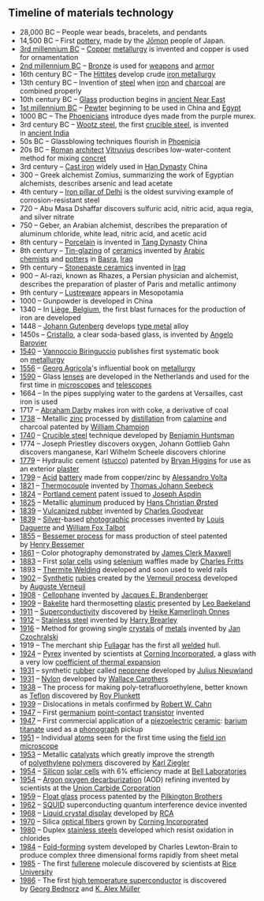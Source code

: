 <h2 id ="Timeline of materials technology">Timeline of materials technology </h2>

<ul>
<li>28,000 BC &ndash; People wear beads, bracelets, and pendants</li>
<li>14,500 BC &ndash; First&nbsp;<a href="https://en.wikipedia.org/wiki/Pottery" target="_blank" rel="nofollow noopener">pottery</a>, made by the&nbsp;<a href="https://en.wikipedia.org/wiki/J%C5%8Dmon_period" target="_blank" rel="nofollow noopener">Jōmon</a>&nbsp;people of Japan.</li>
<li><a href="https://en.wikipedia.org/wiki/3rd_millennium_BC" target="_blank" rel="nofollow noopener">3rd millennium BC</a>&nbsp;&ndash;&nbsp;<a href="https://en.wikipedia.org/wiki/Copper" target="_blank" rel="nofollow noopener">Copper</a>&nbsp;<a href="https://en.wikipedia.org/wiki/Metallurgy" target="_blank" rel="nofollow noopener">metallurgy</a>&nbsp;is invented and copper is used for ornamentation</li>
<li><a href="https://en.wikipedia.org/wiki/2nd_millennium_BC" target="_blank" rel="nofollow noopener">2nd millennium BC</a>&nbsp;&ndash;&nbsp;<a href="https://en.wikipedia.org/wiki/Bronze" target="_blank" rel="nofollow noopener">Bronze</a>&nbsp;is used for&nbsp;<a href="https://en.wikipedia.org/wiki/Weapon" target="_blank" rel="nofollow noopener">weapons</a>&nbsp;and&nbsp;<a href="https://en.wikipedia.org/wiki/Armor" target="_blank" rel="nofollow noopener">armor</a></li>
<li>16th century BC &ndash; The&nbsp;<a href="https://en.wikipedia.org/wiki/Hittites" target="_blank" rel="nofollow noopener">Hittites</a>&nbsp;develop crude&nbsp;<a href="https://en.wikipedia.org/wiki/History_of_ferrous_metallurgy" target="_blank" rel="nofollow noopener">iron metallurgy</a></li>
<li>13th century BC &ndash; Invention of&nbsp;<a href="https://en.wikipedia.org/wiki/Steel" target="_blank" rel="nofollow noopener">steel</a>&nbsp;when&nbsp;<a href="https://en.wikipedia.org/wiki/Iron" target="_blank" rel="nofollow noopener">iron</a>&nbsp;and&nbsp;<a href="https://en.wikipedia.org/wiki/Charcoal" target="_blank" rel="nofollow noopener">charcoal</a>&nbsp;are combined properly</li>
<li>10th century BC &ndash;&nbsp;<a href="https://en.wikipedia.org/wiki/Glass" target="_blank" rel="nofollow noopener">Glass</a>&nbsp;production begins in&nbsp;<a href="https://en.wikipedia.org/wiki/Ancient_Near_East" target="_blank" rel="nofollow noopener">ancient Near East</a></li>
<li><a href="https://en.wikipedia.org/wiki/1st_millennium_BC" target="_blank" rel="nofollow noopener">1st millennium BC</a>&nbsp;&ndash;&nbsp;<a href="https://en.wikipedia.org/wiki/Pewter" target="_blank" rel="nofollow noopener">Pewter</a>&nbsp;beginning to be used in China and&nbsp;<a href="https://en.wikipedia.org/wiki/Egypt" target="_blank" rel="nofollow noopener">Egypt</a></li>
<li>1000 BC &ndash; The&nbsp;<a href="https://en.wikipedia.org/wiki/Phoenicia" target="_blank" rel="nofollow noopener">Phoenicians</a>&nbsp;introduce dyes made from the purple murex.</li>
<li>3rd century BC &ndash;&nbsp;<a href="https://en.wikipedia.org/wiki/Wootz_steel" target="_blank" rel="nofollow noopener">Wootz steel</a>, the first&nbsp;<a href="https://en.wikipedia.org/wiki/Crucible_steel" target="_blank" rel="nofollow noopener">crucible steel</a>, is invented in&nbsp;<a href="https://en.wikipedia.org/wiki/History_of_India" target="_blank" rel="nofollow noopener">ancient India</a></li>
<li>50s BC &ndash; Glassblowing techniques flourish in&nbsp;<a href="https://en.wikipedia.org/wiki/Phoenicia" target="_blank" rel="nofollow noopener">Phoenicia</a></li>
<li>20s BC &ndash;&nbsp;<a href="https://en.wikipedia.org/wiki/Rome" target="_blank" rel="nofollow noopener">Roman</a>&nbsp;<a href="https://en.wikipedia.org/wiki/Architecture_(built_environment)" target="_blank" rel="nofollow noopener">architect</a>&nbsp;<a href="https://en.wikipedia.org/wiki/Vitruvius" target="_blank" rel="nofollow noopener">Vitruvius</a>&nbsp;describes low-water-content method for mixing&nbsp;<a href="https://en.wikipedia.org/wiki/Concrete" target="_blank" rel="nofollow noopener">concret</a></li>
<li>3rd century &ndash;&nbsp;<a href="https://en.wikipedia.org/wiki/Cast_iron" target="_blank" rel="nofollow noopener">Cast iron</a>&nbsp;widely used in&nbsp;<a href="https://en.wikipedia.org/wiki/Han_Dynasty" target="_blank" rel="nofollow noopener">Han Dynasty</a>&nbsp;China</li>
<li>300 &ndash; Greek alchemist Zomius, summarizing the work of Egyptian alchemists, describes arsenic and lead acetate</li>
<li>4th century &ndash;&nbsp;<a href="https://en.wikipedia.org/wiki/Iron_pillar_of_Delhi" target="_blank" rel="nofollow noopener">Iron pillar of Delhi</a>&nbsp;is the oldest surviving example of corrosion-resistant steel</li>
<li>720 &ndash; Abu Masa Dshaffar discovers sulfuric acid, nitric acid, aqua regia, and silver nitrate</li>
<li>750 &ndash; Geber, an Arabian alchemist, describes the preparation of aluminum chloride, white lead, nitric acid, and acetic acid</li>
<li>8th century &ndash;&nbsp;<a href="https://en.wikipedia.org/wiki/Porcelain" target="_blank" rel="nofollow noopener">Porcelain</a>&nbsp;is invented in&nbsp;<a href="https://en.wikipedia.org/wiki/Tang_Dynasty" target="_blank" rel="nofollow noopener">Tang Dynasty</a>&nbsp;China</li>
<li>8th century &ndash;&nbsp;<a href="https://en.wikipedia.org/wiki/Tin-glazing" target="_blank" rel="nofollow noopener">Tin-glazing</a>&nbsp;of&nbsp;<a href="https://en.wikipedia.org/wiki/Ceramic" target="_blank" rel="nofollow noopener">ceramics</a>&nbsp;invented by&nbsp;<a href="https://en.wikipedia.org/wiki/Alchemy_and_chemistry_in_Islam" target="_blank" rel="nofollow noopener">Arabic chemists</a>&nbsp;and&nbsp;<a href="https://en.wikipedia.org/wiki/Islamic_pottery" target="_blank" rel="nofollow noopener">potters</a>&nbsp;in&nbsp;<a href="https://en.wikipedia.org/wiki/Basra" target="_blank" rel="nofollow noopener">Basra</a>,&nbsp;<a href="https://en.wikipedia.org/wiki/Iraq" target="_blank" rel="nofollow noopener">Iraq</a></li>
<li>9th century &ndash;&nbsp;<a href="https://en.wikipedia.org/wiki/Stoneware" target="_blank" rel="nofollow noopener">Stonepaste ceramics</a>&nbsp;invented in&nbsp;<a href="https://en.wikipedia.org/wiki/Iraq" target="_blank" rel="nofollow noopener">Iraq</a></li>
<li>900 &ndash; Al-razi, known as Rhazes, a Persian physician and alchemist, describes the preparation of plaster of Paris and metallic antimony</li>
<li>9th century &ndash;&nbsp;<a href="https://en.wikipedia.org/wiki/Lustreware" target="_blank" rel="nofollow noopener">Lustreware</a>&nbsp;appears in Mesopotamia</li>
<li>1000 &ndash; Gunpowder is developed in China</li>
<li>1340 &ndash; In&nbsp;<a href="https://en.wikipedia.org/wiki/Li%C3%A8ge" target="_blank" rel="nofollow noopener">Li&egrave;ge, Belgium</a>, the first blast furnaces for the production of iron are developed</li>
<li>1448 &ndash;&nbsp;<a href="https://en.wikipedia.org/wiki/Johann_Gutenberg" target="_blank" rel="nofollow noopener">Johann Gutenberg</a>&nbsp;develops&nbsp;<a href="https://en.wikipedia.org/wiki/Type_metal" target="_blank" rel="nofollow noopener">type metal</a>&nbsp;alloy</li>
<li>1450s &ndash;&nbsp;<a href="https://en.wikipedia.org/wiki/Cristallo" target="_blank" rel="nofollow noopener">Cristallo</a>, a clear soda-based glass, is invented by&nbsp;<a href="https://en.wikipedia.org/wiki/Angelo_Barovier" target="_blank" rel="nofollow noopener">Angelo Barovier</a></li>
<li><a href="https://en.wikipedia.org/wiki/Category:1540s_in_science" target="_blank" rel="nofollow noopener">1540</a>&nbsp;&ndash;&nbsp;<a href="https://en.wikipedia.org/wiki/Vannoccio_Biringuccio" target="_blank" rel="nofollow noopener">Vannoccio Biringuccio</a>&nbsp;publishes first systematic book on&nbsp;<a href="https://en.wikipedia.org/wiki/Metallurgy" target="_blank" rel="nofollow noopener">metallurgy</a></li>
<li><a href="https://en.wikipedia.org/wiki/Category:1550s_in_science" target="_blank" rel="nofollow noopener">1556</a>&nbsp;&ndash;&nbsp;<a href="https://en.wikipedia.org/wiki/Georg_Agricola" target="_blank" rel="nofollow noopener">Georg Agricola</a>'s influential book on&nbsp;<a href="https://en.wikipedia.org/wiki/Metallurgy" target="_blank" rel="nofollow noopener">metallurgy</a></li>
<li><a href="https://en.wikipedia.org/wiki/1590_in_science" target="_blank" rel="nofollow noopener">1590</a>&nbsp;&ndash; Glass&nbsp;<a href="https://en.wikipedia.org/wiki/Lens_(optics)" target="_blank" rel="nofollow noopener">lenses</a>&nbsp;are developed in the Netherlands and used for the first time in&nbsp;<a href="https://en.wikipedia.org/wiki/Microscope" target="_blank" rel="nofollow noopener">microscopes</a>&nbsp;and&nbsp;<a href="https://en.wikipedia.org/wiki/Telescope" target="_blank" rel="nofollow noopener">telescopes</a></li>
<li>1664 &ndash; In the pipes supplying water to the gardens at Versailles, cast iron is used</li>
<li>1717 &ndash;&nbsp;<a href="https://en.wikipedia.org/wiki/Abraham_Darby_I" target="_blank" rel="nofollow noopener">Abraham Darby</a>&nbsp;makes iron with coke, a derivative of coal</li>
<li><a href="https://en.wikipedia.org/wiki/1738_in_science" target="_blank" rel="nofollow noopener">1738</a>&nbsp;&ndash; Metallic&nbsp;<a href="https://en.wikipedia.org/wiki/Zinc" target="_blank" rel="nofollow noopener">zinc</a>&nbsp;processed by&nbsp;<a href="https://en.wikipedia.org/wiki/Distillation" target="_blank" rel="nofollow noopener">distillation</a>&nbsp;from&nbsp;<a href="https://en.wikipedia.org/wiki/Calamine_(mineral)" target="_blank" rel="nofollow noopener">calamine</a>&nbsp;and charcoal patented by&nbsp;<a href="https://en.wikipedia.org/wiki/William_Champion_(metallurgist)" target="_blank" rel="nofollow noopener">William Champion</a></li>
<li><a href="https://en.wikipedia.org/wiki/1740_in_science" target="_blank" rel="nofollow noopener">1740</a>&nbsp;&ndash;&nbsp;<a href="https://en.wikipedia.org/wiki/Crucible_steel" target="_blank" rel="nofollow noopener">Crucible steel</a>&nbsp;technique developed by&nbsp;<a href="https://en.wikipedia.org/wiki/Benjamin_Huntsman" target="_blank" rel="nofollow noopener">Benjamin Huntsman</a></li>
<li>1774 &ndash; Joseph Priestley discovers oxygen, Johann Gottlieb Gahn discovers manganese, Karl Wilhelm Scheele discovers chlorine</li>
<li><a href="https://en.wikipedia.org/wiki/1779_in_science" target="_blank" rel="nofollow noopener">1779</a>&nbsp;&ndash; Hydraulic cement (<a href="https://en.wikipedia.org/wiki/Stucco" target="_blank" rel="nofollow noopener">stucco</a>) patented by&nbsp;<a href="https://en.wikipedia.org/wiki/Bryan_Higgins" target="_blank" rel="nofollow noopener">Bryan Higgins</a>&nbsp;for use as an exterior&nbsp;<a href="https://en.wikipedia.org/wiki/Plaster" target="_blank" rel="nofollow noopener">plaster</a></li>
<li><a href="https://en.wikipedia.org/wiki/1799_in_science" target="_blank" rel="nofollow noopener">1799</a>&nbsp;&ndash;&nbsp;<a href="https://en.wikipedia.org/wiki/Acid" target="_blank" rel="nofollow noopener">Acid</a>&nbsp;<a href="https://en.wikipedia.org/wiki/Battery_(electricity)" target="_blank" rel="nofollow noopener">battery</a>&nbsp;made from copper/zinc by&nbsp;<a href="https://en.wikipedia.org/wiki/Alessandro_Volta" target="_blank" rel="nofollow noopener">Alessandro Volta</a></li>
<li><a href="https://en.wikipedia.org/wiki/1821_in_science" target="_blank" rel="nofollow noopener">1821</a>&nbsp;&ndash;&nbsp;<a href="https://en.wikipedia.org/wiki/Thermocouple" target="_blank" rel="nofollow noopener">Thermocouple</a>&nbsp;invented by&nbsp;<a href="https://en.wikipedia.org/wiki/Thomas_Johann_Seebeck" target="_blank" rel="nofollow noopener">Thomas Johann Seebeck</a></li>
<li><a href="https://en.wikipedia.org/wiki/1824_in_science" target="_blank" rel="nofollow noopener">1824</a>&nbsp;&ndash;&nbsp;<a href="https://en.wikipedia.org/wiki/Portland_cement" target="_blank" rel="nofollow noopener">Portland cement</a>&nbsp;patent issued to&nbsp;<a href="https://en.wikipedia.org/wiki/Joseph_Aspdin" target="_blank" rel="nofollow noopener">Joseph Aspdin</a></li>
<li><a href="https://en.wikipedia.org/wiki/1825_in_science" target="_blank" rel="nofollow noopener">1825</a>&nbsp;&ndash; Metallic&nbsp;<a href="https://en.wikipedia.org/wiki/Aluminum" target="_blank" rel="nofollow noopener">aluminum</a>&nbsp;produced by&nbsp;<a href="https://en.wikipedia.org/wiki/Hans_Christian_%C3%98rsted" target="_blank" rel="nofollow noopener">Hans Christian &Oslash;rsted</a></li>
<li><a href="https://en.wikipedia.org/wiki/1839_in_science" target="_blank" rel="nofollow noopener">1839</a>&nbsp;&ndash;&nbsp;<a href="https://en.wikipedia.org/wiki/Vulcanization" target="_blank" rel="nofollow noopener">Vulcanized rubber</a>&nbsp;invented by&nbsp;<a href="https://en.wikipedia.org/wiki/Charles_Goodyear" target="_blank" rel="nofollow noopener">Charles Goodyear</a></li>
<li><a href="https://en.wikipedia.org/wiki/1839_in_science" target="_blank" rel="nofollow noopener">1839</a>&nbsp;&ndash;&nbsp;<a href="https://en.wikipedia.org/wiki/Silver" target="_blank" rel="nofollow noopener">Silver</a>-based&nbsp;<a href="https://en.wikipedia.org/wiki/Photography" target="_blank" rel="nofollow noopener">photographic</a>&nbsp;processes invented by&nbsp;<a href="https://en.wikipedia.org/wiki/Louis_Daguerre" target="_blank" rel="nofollow noopener">Louis Daguerre</a>&nbsp;and&nbsp;<a href="https://en.wikipedia.org/wiki/William_Fox_Talbot" target="_blank" rel="nofollow noopener">William Fox Talbot</a></li>
<li><a href="https://en.wikipedia.org/wiki/1855_in_science" target="_blank" rel="nofollow noopener">1855</a>&nbsp;&ndash;&nbsp;<a href="https://en.wikipedia.org/wiki/Bessemer_process" target="_blank" rel="nofollow noopener">Bessemer process</a>&nbsp;for mass production of steel patented by&nbsp;<a href="https://en.wikipedia.org/wiki/Henry_Bessemer" target="_blank" rel="nofollow noopener">Henry Bessemer</a></li>
<li><a href="https://en.wikipedia.org/wiki/1861_in_science" target="_blank" rel="nofollow noopener">1861</a>&nbsp;&ndash; Color photography demonstrated by&nbsp;<a href="https://en.wikipedia.org/wiki/James_Clerk_Maxwell" target="_blank" rel="nofollow noopener">James Clerk Maxwell</a></li>
<li><a href="https://en.wikipedia.org/wiki/1883_in_science" target="_blank" rel="nofollow noopener">1883</a>&nbsp;&ndash; First&nbsp;<a href="https://en.wikipedia.org/wiki/Solar_cell" target="_blank" rel="nofollow noopener">solar cells</a>&nbsp;using&nbsp;<a href="https://en.wikipedia.org/wiki/Selenium" target="_blank" rel="nofollow noopener">selenium</a>&nbsp;waffles made by&nbsp;<a href="https://en.wikipedia.org/wiki/Charles_Fritts" target="_blank" rel="nofollow noopener">Charles Fritts</a></li>
<li>1893 &ndash;&nbsp;<a href="https://en.wikipedia.org/wiki/Exothermic_welding" target="_blank" rel="nofollow noopener">Thermite Welding</a>&nbsp;developed and soon used to weld rails</li>
<li><a href="https://en.wikipedia.org/wiki/1902_in_science" target="_blank" rel="nofollow noopener">1902</a>&nbsp;&ndash;&nbsp;<a href="https://en.wikipedia.org/wiki/Chemical_synthesis" target="_blank" rel="nofollow noopener">Synthetic</a>&nbsp;<a href="https://en.wikipedia.org/wiki/Ruby" target="_blank" rel="nofollow noopener">rubies</a>&nbsp;created by the&nbsp;<a href="https://en.wikipedia.org/wiki/Verneuil_process" target="_blank" rel="nofollow noopener">Verneuil process</a>&nbsp;developed by&nbsp;<a href="https://en.wikipedia.org/wiki/Auguste_Verneuil" target="_blank" rel="nofollow noopener">Auguste Verneuil</a></li>
<li><a href="https://en.wikipedia.org/wiki/1908_in_science" target="_blank" rel="nofollow noopener">1908</a>&nbsp;-&nbsp;<a href="https://en.wikipedia.org/wiki/Cellophane" target="_blank" rel="nofollow noopener">Cellophane</a>&nbsp;invented by&nbsp;<a href="https://en.wikipedia.org/wiki/Jacques_E._Brandenberger" target="_blank" rel="nofollow noopener">Jacques E. Brandenberger</a></li>
<li><a href="https://en.wikipedia.org/wiki/1909_in_science" target="_blank" rel="nofollow noopener">1909</a>&nbsp;&ndash;&nbsp;<a href="https://en.wikipedia.org/wiki/Bakelite" target="_blank" rel="nofollow noopener">Bakelite</a>&nbsp;hard thermosetting&nbsp;<a href="https://en.wikipedia.org/wiki/Plastic" target="_blank" rel="nofollow noopener">plastic</a>&nbsp;presented by&nbsp;<a href="https://en.wikipedia.org/wiki/Leo_Baekeland" target="_blank" rel="nofollow noopener">Leo Baekeland</a></li>
<li><a href="https://en.wikipedia.org/wiki/1911_in_science" target="_blank" rel="nofollow noopener">1911</a>&nbsp;&ndash;&nbsp;<a href="https://en.wikipedia.org/wiki/Superconductivity" target="_blank" rel="nofollow noopener">Superconductivity</a>&nbsp;discovered by&nbsp;<a href="https://en.wikipedia.org/wiki/Heike_Kamerlingh_Onnes" target="_blank" rel="nofollow noopener">Heike Kamerlingh Onnes</a></li>
<li><a href="https://en.wikipedia.org/wiki/1912_in_science" target="_blank" rel="nofollow noopener">1912</a>&nbsp;&ndash;&nbsp;<a href="https://en.wikipedia.org/wiki/Stainless_steel" target="_blank" rel="nofollow noopener">Stainless steel</a>&nbsp;invented by&nbsp;<a href="https://en.wikipedia.org/wiki/Harry_Brearley" target="_blank" rel="nofollow noopener">Harry Brearley</a></li>
<li><a href="https://en.wikipedia.org/wiki/1916_in_science" target="_blank" rel="nofollow noopener">1916</a>&nbsp;&ndash; Method for growing single&nbsp;<a href="https://en.wikipedia.org/wiki/Crystal" target="_blank" rel="nofollow noopener">crystals</a>&nbsp;of&nbsp;<a href="https://en.wikipedia.org/wiki/Metal" target="_blank" rel="nofollow noopener">metals</a>&nbsp;invented by&nbsp;<a href="https://en.wikipedia.org/wiki/Jan_Czochralski" target="_blank" rel="nofollow noopener">Jan Czochralski</a></li>
<li>1919 &ndash; The merchant ship&nbsp;<a href="https://en.wikipedia.org/wiki/Cammell_Laird" target="_blank" rel="nofollow noopener">Fullagar</a>&nbsp;has the first all&nbsp;<a href="https://en.wikipedia.org/wiki/Welding" target="_blank" rel="nofollow noopener">welded</a>&nbsp;hull.</li>
<li><a href="https://en.wikipedia.org/wiki/1924_in_science" target="_blank" rel="nofollow noopener">1924</a>&nbsp;&ndash;&nbsp;<a href="https://en.wikipedia.org/wiki/Pyrex" target="_blank" rel="nofollow noopener">Pyrex</a>&nbsp;invented by scientists at&nbsp;<a href="https://en.wikipedia.org/wiki/Corning_Glass_Works" target="_blank" rel="nofollow noopener">Corning Incorporated</a>, a glass with a very low&nbsp;<a href="https://en.wikipedia.org/wiki/Coefficient_of_thermal_expansion" target="_blank" rel="nofollow noopener">coefficient of thermal expansion</a></li>
<li><a href="https://en.wikipedia.org/wiki/1931_in_science" target="_blank" rel="nofollow noopener">1931</a>&nbsp;&ndash; synthetic&nbsp;<a href="https://en.wikipedia.org/wiki/Rubber" target="_blank" rel="nofollow noopener">rubber</a>&nbsp;called&nbsp;<a href="https://en.wikipedia.org/wiki/Neoprene" target="_blank" rel="nofollow noopener">neoprene</a>&nbsp;developed by&nbsp;<a href="https://en.wikipedia.org/wiki/Julius_Nieuwland" target="_blank" rel="nofollow noopener">Julius Nieuwland</a>&nbsp;</li>
<li><a href="https://en.wikipedia.org/wiki/1931_in_science" target="_blank" rel="nofollow noopener">1931</a>&nbsp;&ndash;&nbsp;<a href="https://en.wikipedia.org/wiki/Nylon" target="_blank" rel="nofollow noopener">Nylon</a>&nbsp;developed by&nbsp;<a href="https://en.wikipedia.org/wiki/Wallace_Carothers" target="_blank" rel="nofollow noopener">Wallace Carothers</a></li>
<li><a href="https://en.wikipedia.org/wiki/1938_in_science" target="_blank" rel="nofollow noopener">1938</a>&nbsp;&ndash; The process for making poly-tetrafluoroethylene, better known as&nbsp;<a href="https://en.wikipedia.org/wiki/Polytetrafluoroethylene" target="_blank" rel="nofollow noopener">Teflon</a>&nbsp;discovered by&nbsp;<a href="https://en.wikipedia.org/wiki/Roy_J._Plunkett" target="_blank" rel="nofollow noopener">Roy Plunkett</a></li>
<li><a href="https://en.wikipedia.org/wiki/1939_in_science" target="_blank" rel="nofollow noopener">1939</a>&nbsp;&ndash; Dislocations in metals confirmed by&nbsp;<a href="https://en.wikipedia.org/wiki/Robert_W._Cahn" target="_blank" rel="nofollow noopener">Robert W. Cahn</a></li>
<li><a href="https://en.wikipedia.org/wiki/1947_in_science" target="_blank" rel="nofollow noopener">1947</a>&nbsp;&ndash; First&nbsp;<a href="https://en.wikipedia.org/wiki/Germanium" target="_blank" rel="nofollow noopener">germanium</a>&nbsp;<a href="https://en.wikipedia.org/wiki/Point-contact_transistor" target="_blank" rel="nofollow noopener">point-contact</a>&nbsp;<a href="https://en.wikipedia.org/wiki/Transistor" target="_blank" rel="nofollow noopener">transistor</a>&nbsp;invented</li>
<li><a href="https://en.wikipedia.org/wiki/1947_in_science" target="_blank" rel="nofollow noopener">1947</a>&nbsp;&ndash; First commercial application of a&nbsp;<a href="https://en.wikipedia.org/wiki/Piezoelectricity" target="_blank" rel="nofollow noopener">piezoelectric</a>&nbsp;<a href="https://en.wikipedia.org/wiki/Ceramic" target="_blank" rel="nofollow noopener">ceramic</a>:&nbsp;<a href="https://en.wikipedia.org/wiki/Barium_titanate" target="_blank" rel="nofollow noopener">barium titanate</a>&nbsp;used as a&nbsp;<a href="https://en.wikipedia.org/wiki/Phonograph" target="_blank" rel="nofollow noopener">phonograph</a>&nbsp;pickup</li>
<li><a href="https://en.wikipedia.org/wiki/1951_in_science" target="_blank" rel="nofollow noopener">1951</a>&nbsp;&ndash; Individual&nbsp;<a href="https://en.wikipedia.org/wiki/Atom" target="_blank" rel="nofollow noopener">atoms</a>&nbsp;seen for the first time using the&nbsp;<a href="https://en.wikipedia.org/wiki/Field_ion_microscope" target="_blank" rel="nofollow noopener">field ion microscope</a></li>
<li><a href="https://en.wikipedia.org/wiki/1953_in_science" target="_blank" rel="nofollow noopener">1953</a>&nbsp;&ndash; Metallic&nbsp;<a href="https://en.wikipedia.org/wiki/Catalyst" target="_blank" rel="nofollow noopener">catalysts</a>&nbsp;which greatly improve the strength of&nbsp;<a href="https://en.wikipedia.org/wiki/Polyethylene" target="_blank" rel="nofollow noopener">polyethylene</a>&nbsp;<a href="https://en.wikipedia.org/wiki/Polymer" target="_blank" rel="nofollow noopener">polymers</a>&nbsp;discovered by&nbsp;<a href="https://en.wikipedia.org/wiki/Karl_Ziegler" target="_blank" rel="nofollow noopener">Karl Ziegler</a></li>
<li><a href="https://en.wikipedia.org/wiki/1954_in_science" target="_blank" rel="nofollow noopener">1954</a>&nbsp;&ndash;&nbsp;<a href="https://en.wikipedia.org/wiki/Silicon" target="_blank" rel="nofollow noopener">Silicon</a>&nbsp;<a href="https://en.wikipedia.org/wiki/Solar_cell" target="_blank" rel="nofollow noopener">solar cells</a>&nbsp;with 6% efficiency made at&nbsp;<a href="https://en.wikipedia.org/wiki/Bell_Labs" target="_blank" rel="nofollow noopener">Bell Laboratories</a></li>
<li><a href="https://en.wikipedia.org/wiki/1954_in_science" target="_blank" rel="nofollow noopener">1954</a>&nbsp;&ndash;&nbsp;<a href="https://en.wikipedia.org/wiki/Argon_oxygen_decarburization" target="_blank" rel="nofollow noopener">Argon oxygen decarburization</a>&nbsp;(AOD) refining invented by scientists at the&nbsp;<a href="https://en.wikipedia.org/wiki/Union_Carbide_Corporation" target="_blank" rel="nofollow noopener">Union Carbide Corporation</a></li>
<li><a href="https://en.wikipedia.org/wiki/1959_in_science" target="_blank" rel="nofollow noopener">1959</a>&nbsp;&ndash;&nbsp;<a href="https://en.wikipedia.org/wiki/Float_glass" target="_blank" rel="nofollow noopener">Float glass</a>&nbsp;process patented by the&nbsp;<a href="https://en.wikipedia.org/wiki/Pilkington_Brothers" target="_blank" rel="nofollow noopener">Pilkington Brothers</a></li>
<li><a href="https://en.wikipedia.org/wiki/1962_in_science" target="_blank" rel="nofollow noopener">1962</a>&nbsp;&ndash;&nbsp;<a href="https://en.wikipedia.org/wiki/SQUID" target="_blank" rel="nofollow noopener">SQUID</a>&nbsp;superconducting quantum interference device invented</li>
<li><a href="https://en.wikipedia.org/wiki/1968_in_science" target="_blank" rel="nofollow noopener">1968</a>&nbsp;&ndash;&nbsp;<a href="https://en.wikipedia.org/wiki/Liquid_crystal_display" target="_blank" rel="nofollow noopener">Liquid crystal display</a>&nbsp;developed by&nbsp;<a href="https://en.wikipedia.org/wiki/RCA" target="_blank" rel="nofollow noopener">RCA</a></li>
<li><a href="https://en.wikipedia.org/wiki/1970_in_science" target="_blank" rel="nofollow noopener">1970</a>&nbsp;&ndash; Silica&nbsp;<a href="https://en.wikipedia.org/wiki/Optical_fiber" target="_blank" rel="nofollow noopener">optical fibers</a>&nbsp;grown by&nbsp;<a href="https://en.wikipedia.org/wiki/Corning_Incorporated" target="_blank" rel="nofollow noopener">Corning Incorporated</a></li>
<li><a href="https://en.wikipedia.org/wiki/1980_in_science" target="_blank" rel="nofollow noopener">1980</a>&nbsp;&ndash; Duplex&nbsp;<a href="https://en.wikipedia.org/wiki/Stainless_steel" target="_blank" rel="nofollow noopener">stainless steels</a>&nbsp;developed which resist oxidation in chlorides</li>
<li><a href="https://en.wikipedia.org/wiki/1984_in_science" target="_blank" rel="nofollow noopener">1984</a>&nbsp;&ndash;&nbsp;<a href="https://en.wikipedia.org/wiki/Fold-forming" target="_blank" rel="nofollow noopener">Fold-forming</a>&nbsp;system developed by Charles Lewton-Brain to produce complex three dimensional forms rapidly from sheet metal</li>
<li><a href="https://en.wikipedia.org/wiki/1985_in_science" target="_blank" rel="nofollow noopener">1985</a>&nbsp;- The first&nbsp;<a href="https://en.wikipedia.org/wiki/Fullerene" target="_blank" rel="nofollow noopener">fullerene</a>&nbsp;molecule discovered by scientists at&nbsp;<a href="https://en.wikipedia.org/wiki/Rice_University" target="_blank" rel="nofollow noopener">Rice University</a>&nbsp;</li>
<li><a href="https://en.wikipedia.org/wiki/1986_in_science" target="_blank" rel="nofollow noopener">1986</a>&nbsp;- The first&nbsp;<a href="https://en.wikipedia.org/wiki/High_temperature_superconductor" target="_blank" rel="nofollow noopener">high temperature superconductor</a>&nbsp;is discovered by&nbsp;<a href="https://en.wikipedia.org/wiki/Georg_Bednorz" target="_blank" rel="nofollow noopener">Georg Bednorz</a>&nbsp;and&nbsp;<a href="https://en.wikipedia.org/wiki/K._Alex_M%C3%BCller" target="_blank" rel="nofollow noopener">K. Alex M&uuml;ller</a></li>
</ul>
